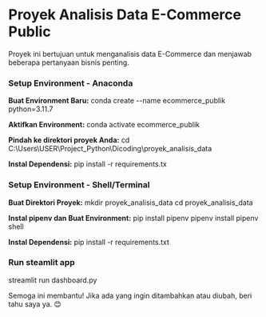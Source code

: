 # Proyek Analisis Data E-Commerce Public

Proyek ini bertujuan untuk menganalisis data E-Commerce dan menjawab beberapa pertanyaan bisnis penting.

### Setup Environment - Anaconda

**Buat Environment Baru:**
conda create --name ecommerce_publik python=3.11.7

**Aktifkan Environment:**
conda activate ecommerce_publik

**Pindah ke direktori proyek Anda:**
cd C:\Users\USER\Project_Python\Dicoding\proyek_analisis_data

**Instal Dependensi:**
pip install -r requirements.tx

### Setup Environment - Shell/Terminal

**Buat Direktori Proyek:**
mkdir proyek_analisis_data
cd proyek_analisis_data

**Instal pipenv dan Buat Environment:**
pip install pipenv
pipenv install
pipenv shell

**Instal Dependensi:**
pip install -r requirements.txt

### Run steamlit app
streamlit run dashboard.py


Semoga ini membantu! Jika ada yang ingin ditambahkan atau diubah, beri tahu saya ya. 😊